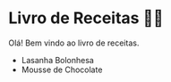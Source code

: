 # Livro de Receitas :woman_cook:

Olá! Bem vindo ao livro de receitas. 

- Lasanha Bolonhesa
- Mousse de Chocolate
